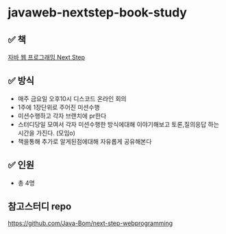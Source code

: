 # javaweb-nextstep-book-study

## ✅ 책
[자바 웹 프로그래밍 Next Step](https://www.aladin.co.kr/shop/wproduct.aspx?ItemId=91501933)

## ✅ 방식
- 매주 금요일 오후10시 디스코드 온라인 회의
- 1주에 1장단위로 주어진 미션수행
- 미션수행하고 각자 브랜치에 pr한다 
- 스터디당일 모여서 각자 미션수행한 방식에대해 이야기해보고 토론,질의응답 하는 시간을 가진다. (모임o)
- 책을통해 추가로 알게된점에대해 자유롭게 공유해본다

## ✅ 인원
- 총 4명

## 참고스터디 repo

https://github.com/Java-Bom/next-step-webprogramming
